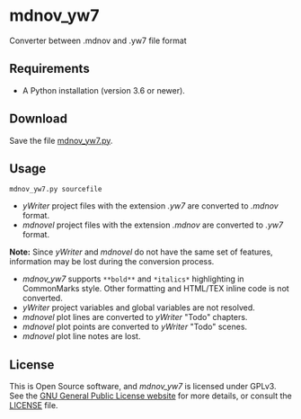 # mdnov_yw7

Converter between .mdnov and .yw7 file format

## Requirements

- A Python installation (version 3.6 or newer).

## Download

Save the file [mdnov_yw7.py](https://raw.githubusercontent.com/peter88213/mdnov_yw7/main/dist/mdnov_yw7.py).

## Usage 

`mdnov_yw7.py sourcefile`

- *yWriter* project files with the extension *.yw7* are converted to *.mdnov* format.
- *mdnovel* project files with the extension *.mdnov* are converted to *.yw7* format.

**Note:** Since *yWriter* and *mdnovel* do not have the same set of features, 
information may be lost during the conversion process. 

- *mdnov_yw7* supports `**bold**` and `*italics*` highlighting in CommonMarks style. 
  Other formatting and HTML/TEX inline code is not converted. 
- *yWriter* project variables and global variables are not resolved.
- *mdnovel* plot lines are converted to *yWriter* "Todo" chapters.  
- *mdnovel* plot points are converted to *yWriter* "Todo" scenes.  
- *mdnovel* plot line notes are lost.  

## License

This is Open Source software, and *mdnov_yw7* is licensed under GPLv3. See the
[GNU General Public License website](https://www.gnu.org/licenses/gpl-3.0.en.html) for more
details, or consult the [LICENSE](https://github.com/peter88213/mdnovel/blob/main/LICENSE) file.



